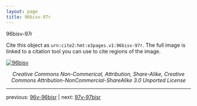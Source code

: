```yaml
---
layout: page
title: 96bisv-97r
---
```


96bisv-97r

Cite this object as `urn:cite2:hmt:e3pages.v1:96bisv-97r`. The full image is linked to a citation tool you can use to cite regions of the image.

[![96bisv](http://www.homermultitext.org/iipsrv?IIIF=/project/homer/pyramidal/deepzoom/hmt/e3bifolio/v1/E3_96bisv_97r.tif/full/800,/0/default.jpg)](http://www.homermultitext.org/ict2/?urn=urn:cite2:hmt:e3bifolio.v1:E3_96bisv_97r) 

<p style="text-align: center; font-style: italic;">Creative Commons Non-Commerical, Attribution, Share-Alike, Creative Commons Attribution-NonCommercial-ShareAlike 3.0 Unported License</p>

---

previous: [96v-96bisr](../96v-96bisr/) | next: [97v-97bisr](../97v-97bisr/)